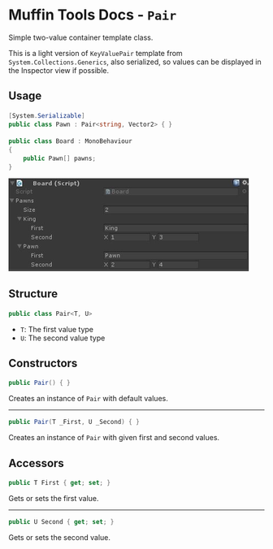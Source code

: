# Muffin Tools Docs - `Pair`

Simple two-value container template class.

This is a light version of `KeyValuePair` template from `System.Collections.Generics`, also serialized, so values can be displayed in the Inspector view if possible.

## Usage

```cs
[System.Serializable]
public class Pawn : Pair<string, Vector2> { }

public class Board : MonoBehaviour
{
    public Pawn[] pawns;
}
```

![Pair class example](./Images/pair-example.jpg)

## Structure

```cs
public class Pair<T, U>
```

* `T`: The first value type
* `U`: The second value type

## Constructors

```cs
public Pair() { }
```

Creates an instance of `Pair` with default values.

---

```cs
public Pair(T _First, U _Second) { }
```

Creates an instance of `Pair` with given first and second values.

## Accessors

```cs
public T First { get; set; }
```

Gets or sets the first value.

---

```cs
public U Second { get; set; }
```

Gets or sets the second value.